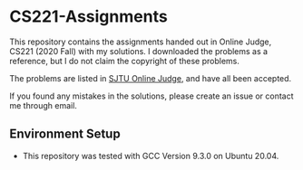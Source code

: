 # CS221-Assignments

This repository contains the assignments handed out in Online Judge, CS221 (2020 Fall) with my solutions. 
I downloaded the problems as a reference, but I do not claim the copyright of these problems.

The problems are listed in [SJTU Online Judge](https://acm.sjtu.edu.cn/OnlineJudge/), and have all been accepted.

If you found any mistakes in the solutions, please create an issue or contact me through email.

## Environment Setup
* This repository was tested with GCC Version 9.3.0 on Ubuntu 20.04.